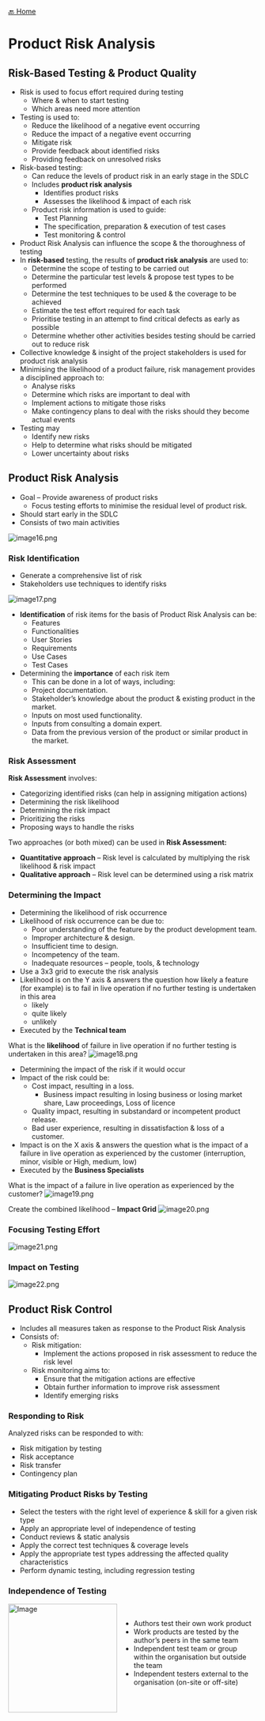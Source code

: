 [🔙 Home](../home.md)


# Product Risk Analysis

## Risk-Based Testing & Product Quality

* Risk is used to focus effort required during testing
  * Where & when to start testing
  * Which areas need more attention
* Testing is used to:
  * Reduce the likelihood of a negative event occurring
  * Reduce the impact of a negative event occurring
  * Mitigate risk
  * Provide feedback about identified risks
  * Providing feedback on unresolved risks
* Risk-based testing:
  * Can reduce the levels of product risk in an early stage in the SDLC
  * Includes **product risk analysis**
    * Identifies product risks
    * Assesses the likelihood & impact of each risk
  * Product risk information is used to guide:
    * Test Planning
    * The specification, preparation & execution of test cases
    * Test monitoring & control
* Product Risk Analysis can influence the scope & the thoroughness of testing
* In **risk-based** testing, the results of **product risk analysis** are used to:
  * Determine the scope of testing to be carried out
  * Determine the particular test levels & propose test types to be performed
  * Determine the test techniques to be used & the coverage to be achieved
  * Estimate the test effort required for each task
  * Prioritise testing in an attempt to find critical defects as early as possible
  * Determine whether other activities besides testing should be carried out to reduce risk
* Collective knowledge & insight of the project stakeholders is used for product risk analysis
* Minimising the likelihood of a product failure, risk management provides a disciplined approach to:
  * Analyse risks
  * Determine which risks are important to deal with
  * Implement actions to mitigate those risks
  * Make contingency plans to deal with the risks should they become actual events
* Testing may
  * Identify new risks
  * Help to determine what risks should be mitigated
  * Lower uncertainty about risks

## Product Risk Analysis

* Goal – Provide awareness of product risks
  * Focus testing efforts to minimise the residual level of product risk.
* Should start early in the SDLC
* Consists of two main activities

![image16.png](assets/image16.png)

### Risk Identification

* Generate a comprehensive list of risk
* Stakeholders use techniques to identify risks

![image17.png](assets/image17.png)

* **Identification** of risk items for the basis of Product Risk Analysis can be:
  * Features
  * Functionalities
  * User Stories
  * Requirements
  * Use Cases
  * Test Cases
* Determining the **importance** of each risk item
  * This can be done in a lot of ways, including:
  * Project documentation.
  * Stakeholder’s knowledge about the product & existing product in the market.
  * Inputs on most used functionality.
  * Inputs from consulting a domain expert.
  * Data from the previous version of the product or similar product in the market.

### Risk Assessment

**Risk Assessment** involves:

* Categorizing identified risks (can help in assigning mitigation actions)
* Determining the risk likelihood
* Determining the risk impact
* Prioritizing the risks
* Proposing ways to handle the risks

Two approaches (or both mixed) can be used in **Risk Assessment:**

* **Quantitative approach** – Risk level is calculated by multiplying the risk likelihood & risk impact
* **Qualitative approach** – Risk level can be determined using a risk matrix

### Determining the Impact

* Determining the likelihood of risk occurrence
* Likelihood of risk occurrence can be due to:
  * Poor understanding of the feature by the product development team.
  * Improper architecture & design.
  * Insufficient time to design.
  * Incompetency of the team.
  * Inadequate resources – people, tools, & technology
* Use a 3x3 grid to execute the risk analysis
* Likelihood is on the Y axis & answers the question how likely a feature (for example) is to fail in live operation if no further testing is undertaken in this area
  * likely
  * quite likely
  * unlikely
* Executed by the **Technical team**

What is the **likelihood** of failure in live operation if no further testing is undertaken in this area?
![image18.png](assets/image18.png)

* Determining the impact of the risk if it would occur
* Impact of the risk could be:
  * Cost impact, resulting in a loss.
    * Business impact resulting in losing business or losing market share, Law proceedings, Loss of licence
  * Quality impact, resulting in substandard or incompetent product release.
  * Bad user experience, resulting in dissatisfaction & loss of a customer.
* Impact is on the X axis & answers the question what is the impact of a failure in live operation as experienced by the customer (interruption, minor, visible or High, medium, low)
* Executed by the **Business Specialists**

What is the impact of a failure in live operation as experienced by the customer?
![image19.png](assets/image19.png)

Create the combined likelihood – **Impact Grid**
![image20.png](assets/image20.png)

### Focusing Testing Effort
![image21.png](assets/image21.png)

### Impact on Testing
![image22.png](assets/image22.png)

## Product Risk Control
* Includes all measures taken as response to the Product Risk Analysis
* Consists of:
  * Risk mitigation:
    * Implement the actions proposed in risk assessment to reduce the risk level
  * Risk monitoring aims to:
    * Ensure that the mitigation actions are effective
    * Obtain further information to improve risk assessment
    * Identify emerging risks

### Responding to Risk
Analyzed risks can be responded to with:
* Risk mitigation by testing
* Risk acceptance
* Risk transfer
* Contingency plan

### Mitigating Product Risks by Testing
* Select the testers with the right level of experience & skill for a given risk type
* Apply an appropriate level of independence of testing
* Conduct reviews & static analysis
* Apply the correct test techniques & coverage levels
* Apply the appropriate test types addressing the affected quality characteristics
* Perform dynamic testing, including regression testing

### Independence of Testing

<div style="display: flex; align-items: flex-start;">
  <img src="assets/image23.png" alt="Image" style="height: 220px; margin-right: 10px; vertical-align: top;"/>
  <ul>
    <br>
    <li>Authors test their own work product</li>
    <li>Work products are tested by the author’s peers in the same team</li>
    <li>Independent test team or group within the organisation but outside the team</li>
    <li>Independent testers external to the organisation (on-site or off-site)</li>
  </ul>
</div>